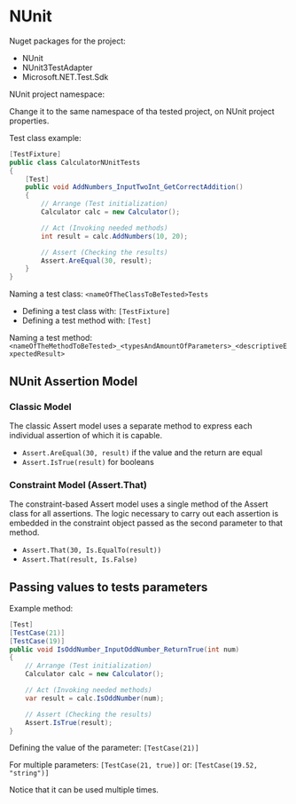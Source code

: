 # NUnit #

Nuget packages for the project:

- NUnit
- NUnit3TestAdapter
- Microsoft.NET.Test.Sdk

NUnit project namespace:

Change it to the same namespace of tha tested project, on NUnit project
properties.

Test class example:

```csharp
[TestFixture]
public class CalculatorNUnitTests
{
    [Test]
    public void AddNumbers_InputTwoInt_GetCorrectAddition()
    {
        // Arrange (Test initialization)
        Calculator calc = new Calculator();

        // Act (Invoking needed methods)
        int result = calc.AddNumbers(10, 20);

        // Assert (Checking the results)
        Assert.AreEqual(30, result);
    }
}
```

Naming a test class:
`<nameOfTheClassToBeTested>Tests`

- Defining a test class with: `[TestFixture]`
- Defining a test method with: `[Test]`

Naming a test method:
`<nameOfTheMethodToBeTested>_<typesAndAmountOfParameters>_<descriptiveExpectedResult>`

## NUnit Assertion Model ##

### Classic Model ###

The classic Assert model uses a separate method to express each individual
assertion of which it is capable.

- `Assert.AreEqual(30, result)` if the value and the return are equal
- `Assert.IsTrue(result)` for booleans

### Constraint Model (Assert.That) ###

The constraint-based Assert model uses a single method of the Assert class for
all assertions. The logic necessary to carry out each assertion is embedded in
the constraint object passed as the second parameter to that method.

- `Assert.That(30, Is.EqualTo(result))`
- `Assert.That(result, Is.False)`

## Passing values to tests parameters ##

Example method:

```csharp
[Test]
[TestCase(21)]
[TestCase(19)]
public void IsOddNumber_InputOddNumber_ReturnTrue(int num)
{
    // Arrange (Test initialization)
    Calculator calc = new Calculator();

    // Act (Invoking needed methods)
    var result = calc.IsOddNumber(num);

    // Assert (Checking the results)
    Assert.IsTrue(result);
}
```

Defining the value of the parameter:
`[TestCase(21)]`

For multiple parameters:
`[TestCase(21, true)]`
or:
`[TestCase(19.52, "string")]`

Notice that it can be used multiple times.
